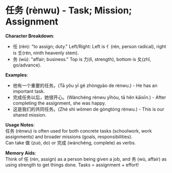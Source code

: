 # **任务 (rènwu) - Task; Mission; Assignment**

**Character Breakdown**:  
- 任 (rèn): "to assign; duty." Left/Right: Left is 亻(rén, person radical), right is 壬(rén, ninth heavenly stem).  
- 务 (wù): "affair; business." Top is 力(lì, strength), bottom is 夂(zhǐ, go/advance).

**Examples**:  
- 他有一个重要的任务。(Tā yǒu yī gè zhòngyào de rènwu.) - He has an important task.  
- 完成任务以后，她很开心。(Wánchéng rènwu yǐhòu, tā hěn kāixīn.) - After completing the assignment, she was happy.  
- 这是我们的共同任务。(Zhè shì wǒmen de gòngtóng rènwu.) - This is our shared mission.

**Usage Notes**:  
任务 (rènwu) is often used for both concrete tasks (schoolwork, work assignments) and broader missions (goals, responsibilities).  
Can take 做 (zuò, do) or 完成 (wánchéng, complete) as verbs.

**Memory Aids**:  
Think of 任 (rèn, assign) as a person being given a job, and 务 (wù, affair) as using strength to get things done. Tasks = assignment + effort!